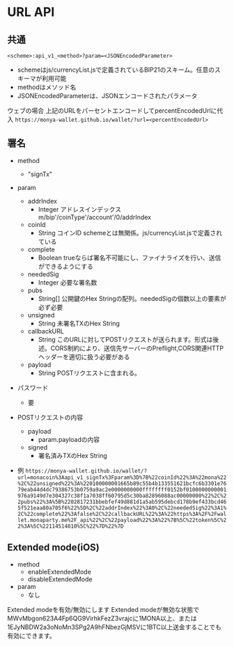 # URL API

## 共通

`<scheme>:api_v1_<method>?param=<JSONEncodedParameter>`

- schemeはjs/currencyList.jsで定義されているBIP21のスキーム。任意のスキーマが利用可能
- methodはメソッド名
- JSONEncodedParameterは、JSONエンコードされたパラメータ

ウェブの場合
上記のURLをパーセントエンコードしてpercentEncodedUrlに代入
`https://monya-wallet.github.io/wallet/?url=<percentEncodedUrl>`

## 署名


  * method
      * "signTx"

  * param
      * addrIndex
          * Integer アドレスインデックス m/bip'/coinType'/account'/0/addrIndex
      * coinId
          * String コインID schemeとは無関係。js/currencyList.jsで定義されている
      * complete
          * Boolean trueならば署名不可能にし、ファイナライズを行い、送信ができるようにする
      * neededSig
          * Integer 必要な署名数
      * pubs
          * String[] 公開鍵のHex Stringの配列。neededSigの個数以上の要素が必ず必要
      * unsigned
          * String 未署名TXのHex String
      * callbackURL
          * String このURLに対してPOSTリクエストが送られます。形式は後述。CORS制約により、送信先サーバーのPreflight,CORS関連HTTPヘッダーを適切に扱う必要がある
      * payload
          * String POSTリクエストに含まれる。
  * パスワード
      * 要
  * POSTリクエストの内容
      * payload
          * param.payloadの内容
      * signed
          * 署名済みTXのHex String
  * 例
  `https://monya-wallet.github.io/wallet/?url=monacoin%3Aapi_v1_signTx%3Fparam%3D%7B%22coinId%22%3A%22mona%22%2C%22unsigned%22%3A%220100000001665b89c55b4b133551621bcfc6b3301e7679eab44d4dc79386753b0759a9ac2e0000000000ffffffff0152bf0100000000001976a9149d7e304327c38f1a7038ff60795d5c30ba82896088ac00000000%22%2C%22pubs%22%3A%5B%2202817231bbebfef49d881d1a5ab595debcd178b9ef433bcd465f521eaa80a705f6%22%5D%2C%22addrIndex%22%3A0%2C%22neededSig%22%3A1%2C%22complete%22%3Afalse%2C%22callbackURL%22%3A%22https%3A%2F%2Fwallet.monaparty.me%2F_api%22%2C%22payload%22%3A%22%7B%5C%22token%5C%22%3A%5C%22114514810%5C%22%7D%22%7D`

## Extended mode(iOS)

  * method
      * enableExtendedMode
      * disableExtendedMode
  * param
      * なし
      
Extended modeを有効/無効にします
Extended modeが無効な状態でMWvMbgon623A4Fp6QG9VirhkFezZ3vrajcに1MONA以上、または1EJyNBDW2a3oNoMn3SPg2A9hFNbezGjMSVに1BTC以上送金することでも有効にできます。
